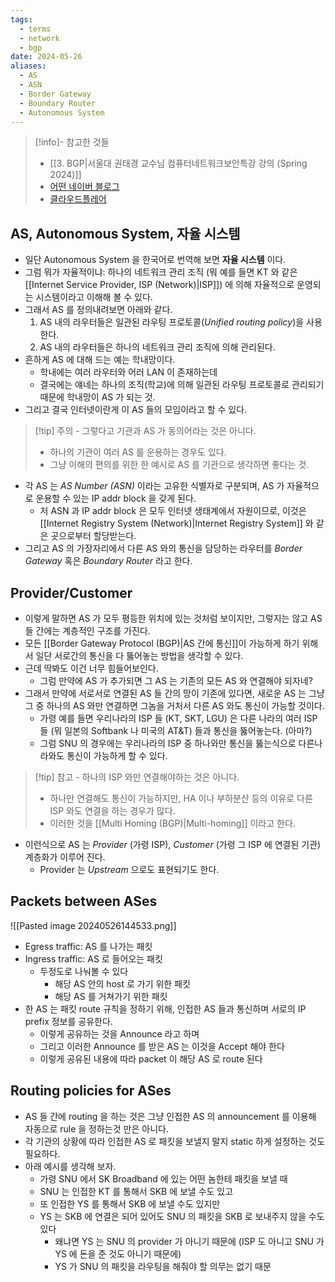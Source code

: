 ```yaml
---
tags:
  - terms
  - network
  - bgp
date: 2024-05-26
aliases:
  - AS
  - ASN
  - Border Gateway
  - Boundary Router
  - Autonomous System
---
```

> [!info]- 참고한 것들
> - [[3. BGP|서울대 권태경 교수님 컴퓨터네트워크보안특강 강의 (Spring 2024)]]
> - [어떤 네이버 블로그](https://m.blog.naver.com/PostView.naver?isHttpsRedirect=true&blogId=cni1577&logNo=221559412098)
> - [클라우드플레어](https://www.cloudflare.com/learning/network-layer/what-is-an-autonomous-system/)

## AS, Autonomous System, 자율 시스템

- 일단 Autonomous System 을 한국어로 번역해 보면 **자율 시스템** 이다.
- 그럼 뭐가 자율적이냐: 하나의 네트워크 관리 조직 (뭐 예를 들면 KT 와 같은 [[Internet Service Provider, ISP (Network)|ISP]]) 에 의해 자율적으로 운영되는 시스템이라고 이해해 볼 수 있다.
- 그래서 AS 를 정의내려보면 아래와 같다.
	1. AS 내의 라우터들은 일관된 라우팅 프로토콜(*Unified routing policy*)을 사용한다.
	2. AS 내의 라우터들은 하나의 네트워크 관리 조직에 의해 관리된다.
- 흔하게 AS 에 대해 드는 예는 학내망이다.
    - 학내에는 여러 라우터와 어러 LAN 이 존재하는데
    - 결국에는 얘네는 하나의 조직(학교)에 의해 일관된 라우팅 프로토콜로 관리되기 때문에 학내망이 AS 가 되는 것.
- 그리고 결국 인터넷이란게 이 AS 들의 모임이라고 할 수 있다.

> [!tip] 주의 - 그렇다고 기관과 AS 가 동의어라는 것은 아니다.
> - 하나의 기관이 여러 AS 를 운용하는 경우도 있다.
> - 그냥 이해의 편의를 위한 한 예시로 AS 를 기관으로 생각하면 좋다는 것.

- 각 AS 는 *AS Number (ASN)* 이라는 고유한 식별자로 구분되며, AS 가 자율적으로 운용할 수 있는 IP addr block 을 갖게 된다.
	- 저 ASN 과 IP addr block 은 모두 인터넷 생태계에서 자원이므로, 이것은 [[Internet Registry System (Network)|Internet Registry System]] 와 같은 곳으로부터 할당받는다.
- 그리고 AS 의 가장자리에서 다른 AS 와의 통신을 담당하는 라우터를 *Border Gateway* 혹은 *Boundary Router* 라고 한다.

## Provider/Customer

- 이렇게 말하면 AS 가 모두 평등한 위치에 있는 것처럼 보이지만, 그렇지는 않고 AS 들 간에는 계층적인 구조를 가진다.
- 모든 [[Border Gateway Protocol (BGP)|AS 간에 통신]]이 가능하게 하기 위해서 일단 서로간의 통신을 다 뚫어놓는 방법을 생각할 수 있다.
- 근데 딱봐도 이건 너무 힘들어보인다.
	- 그럼 만약에 AS 가 추가되면 그 AS 는 기존의 모든 AS 와 연결해야 되자네?
- 그래서 만약에 서로서로 연결된 AS 들 간의 망이 기존에 있다면, 새로운 AS 는 그냥 그 중 하나의 AS 와만 연결하면 그놈을 거처서 다른 AS 와도 통신이 가능할 것이다.
	- 가령 예를 들면 우리나라의 ISP 들 (KT, SKT, LGU) 은 다른 나라의 여러 ISP 들 (뭐 일본의 Softbank 나 미국의 AT&T) 들과 통신을 뚫어놓는다. (아마?)
	- 그럼 SNU 의 경우에는 우리나라의 ISP 중 하나와만 통신을 뚫는식으로 다른나라와도 통신이 가능하게 할 수 있다.

> [!tip] 참고 - 하나의 ISP 와만 연결해야하는 것은 아니다.
> - 하나만 연결해도 통신이 가능하지만, HA 이나 부하분산 등의 이유로 다른 ISP 와도 연결을 하는 경우가 많다.
> - 이러한 것을 [[Multi Homing (BGP)|Multi-homing]] 이라고 한다.

- 이런식으로 AS 는 *Provider* (가령 ISP), *Customer* (가령 그 ISP 에 연결된 기관) 계층화가 이루어 진다.
	- Provider 는 *Upstream* 으로도 표현되기도 한다.

## Packets between ASes

![[Pasted image 20240526144533.png]]

- Egress traffic: AS 를 나가는 패킷
- Ingress traffic: AS 로 들어오는 패킷
    - 두정도로 나눠볼 수 있다
        - 해당 AS 안의 host 로 가기 위한 패킷
        - 해당 AS 를 거쳐가기 위한 패킷
- 한 AS 는 패킷 route 규칙을 정하기 위해, 인접한 AS 들과 통신하며 서로의 IP prefix 정보를 공유한다.
	- 이렇게 공유하는 것을 Announce 라고 하며
    - 그리고 이러한 Announce 를 받은 AS 는 이것을 Accept 해야 한다
    - 이렇게 공유된 내용에 따라 packet 이 해당 AS 로 route 된다

## Routing policies for ASes

- AS 들 간에 routing 을 하는 것은 그냥 인접한 AS 의 announcement 를 이용해 자동으로 rule 을 정하는것 만은 아니다.
- 각 기관의 상황에 따라 인접한 AS 로 패킷을 보낼지 말지 static 하게 설정하는 것도 필요하다.
- 아래 예시를 생각해 보자.
    - 가령 SNU 에서 SK Broadband 에 있는 어떤 놈한테 패킷을 보낼 때
    - SNU 는 인접한 KT 를 통해서 SKB 에 보낼 수도 있고
    - 또 인접한 YS 를 통해서 SKB 에 보낼 수도 있지만
    - YS 는 SKB 에 연결은 되어 있어도 SNU 의 패킷을 SKB 로 보내주지 않을 수도 있다
        - 왜냐면 YS 는 SNU 의 provider 가 아니기 때문에 (ISP 도 아니고 SNU 가 YS 에 돈을 준 것도 아니기 때문에)
        - YS 가 SNU 의 패킷을 라우팅을 해줘야 할 의무는 없기 때문